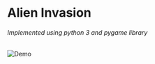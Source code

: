 # Alien Invasion

###### Implemented using python 3 and pygame library

![Demo](https://raw.githubusercontent.com/fadetoblack1/alien_invasion/master/images/demo.gif)